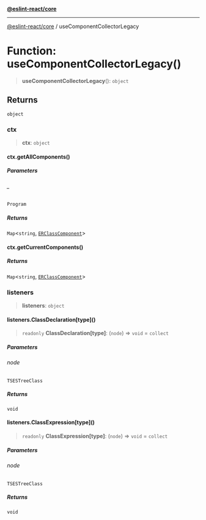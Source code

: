 [**@eslint-react/core**](../README.md)

***

[@eslint-react/core](../README.md) / useComponentCollectorLegacy

# Function: useComponentCollectorLegacy()

> **useComponentCollectorLegacy**(): `object`

## Returns

`object`

### ctx

> **ctx**: `object`

#### ctx.getAllComponents()

##### Parameters

###### \_

`Program`

##### Returns

`Map`\<`string`, [`ERClassComponent`](../interfaces/ERClassComponent.md)\>

#### ctx.getCurrentComponents()

##### Returns

`Map`\<`string`, [`ERClassComponent`](../interfaces/ERClassComponent.md)\>

### listeners

> **listeners**: `object`

#### listeners.ClassDeclaration\[type\]()

> `readonly` **ClassDeclaration\[type\]**: (`node`) => `void` = `collect`

##### Parameters

###### node

`TSESTreeClass`

##### Returns

`void`

#### listeners.ClassExpression\[type\]()

> `readonly` **ClassExpression\[type\]**: (`node`) => `void` = `collect`

##### Parameters

###### node

`TSESTreeClass`

##### Returns

`void`
